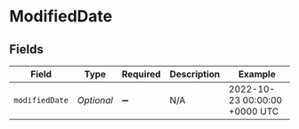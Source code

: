 # ModifiedDate


## Fields

| Field                         | Type                          | Required                      | Description                   | Example                       |
| ----------------------------- | ----------------------------- | ----------------------------- | ----------------------------- | ----------------------------- |
| `modifiedDate`                | *Optional<String>*            | :heavy_minus_sign:            | N/A                           | 2022-10-23 00:00:00 +0000 UTC |